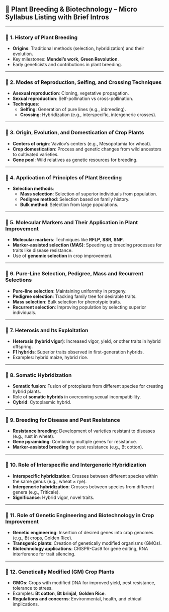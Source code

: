 ## 🌱 **Plant Breeding & Biotechnology** – Micro Syllabus Listing with Brief Intros

---

### 🔹 **1. History of Plant Breeding**
- **Origins**: Traditional methods (selection, hybridization) and their evolution.
- Key milestones: **Mendel’s work**, **Green Revolution**.
- Early geneticists and contributions in plant breeding.

---

### 🔹 **2. Modes of Reproduction, Selfing, and Crossing Techniques**
- **Asexual reproduction**: Cloning, vegetative propagation.
- **Sexual reproduction**: Self-pollination vs cross-pollination.
- **Techniques**:
  - **Selfing**: Generation of pure lines (e.g., inbreeding).
  - **Crossing**: Hybridization (e.g., interspecific, intergeneric crosses).

---

### 🔹 **3. Origin, Evolution, and Domestication of Crop Plants**
- **Centers of origin**: Vavilov’s centers (e.g., Mesopotamia for wheat).
- **Crop domestication**: Process and genetic changes from wild ancestors to cultivated varieties.
- **Gene pool**: Wild relatives as genetic resources for breeding.

---

### 🔹 **4. Application of Principles of Plant Breeding**
- **Selection methods**:
  - **Mass selection**: Selection of superior individuals from population.
  - **Pedigree method**: Selection based on family history.
  - **Bulk method**: Selection from large populations.

---

### 🔹 **5. Molecular Markers and Their Application in Plant Improvement**
- **Molecular markers**: Techniques like **RFLP**, **SSR**, **SNP**.
- **Marker-assisted selection (MAS)**: Speeding up breeding processes for traits like disease resistance.
- Use of **genomic selection** in crop improvement.

---

### 🔹 **6. Pure-Line Selection, Pedigree, Mass and Recurrent Selections**
- **Pure-line selection**: Maintaining uniformity in progeny.
- **Pedigree selection**: Tracking family tree for desirable traits.
- **Mass selection**: Bulk selection for phenotypic traits.
- **Recurrent selection**: Improving population by selecting superior individuals.

---

### 🔹 **7. Heterosis and Its Exploitation**
- **Heterosis (hybrid vigor)**: Increased vigor, yield, or other traits in hybrid offspring.
- **F1 hybrids**: Superior traits observed in first-generation hybrids.
- Examples: hybrid maize, hybrid rice.

---

### 🔹 **8. Somatic Hybridization**
- **Somatic fusion**: Fusion of protoplasts from different species for creating hybrid plants.
- Role of **somatic hybrids** in overcoming sexual incompatibility.
- **Cybrid**: Cytoplasmic hybrid.

---

### 🔹 **9. Breeding for Disease and Pest Resistance**
- **Resistance breeding**: Development of varieties resistant to diseases (e.g., rust in wheat).
- **Gene pyramiding**: Combining multiple genes for resistance.
- **Marker-assisted breeding** for pest resistance (e.g., Bt cotton).

---

### 🔹 **10. Role of Interspecific and Intergeneric Hybridization**
- **Interspecific hybridization**: Crosses between different species within the same genus (e.g., wheat × rye).
- **Intergeneric hybridization**: Crosses between species from different genera (e.g., Triticale).
- **Significance**: Hybrid vigor, novel traits.

---

### 🔹 **11. Role of Genetic Engineering and Biotechnology in Crop Improvement**
- **Genetic engineering**: Insertion of desired genes into crop genomes (e.g., Bt crops, Golden Rice).
- **Transgenic plants**: Creation of genetically modified organisms (GMOs).
- **Biotechnology applications**: CRISPR-Cas9 for gene editing, RNA interference for trait silencing.

---

### 🔹 **12. Genetically Modified (GM) Crop Plants**
- **GMOs**: Crops with modified DNA for improved yield, pest resistance, tolerance to stress.
- Examples: **Bt cotton**, **Bt brinjal**, **Golden Rice**.
- **Regulations and concerns**: Environmental, health, and ethical implications.

